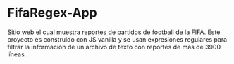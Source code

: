# FifaRegex-App
Sitio web el cual muestra reportes de partidos de football de la FIFA. Este proyecto es construido con JS vanilla y se usan expresiones regulares para filtrar la información de un archivo de texto con reportes de más de 3900 líneas.

